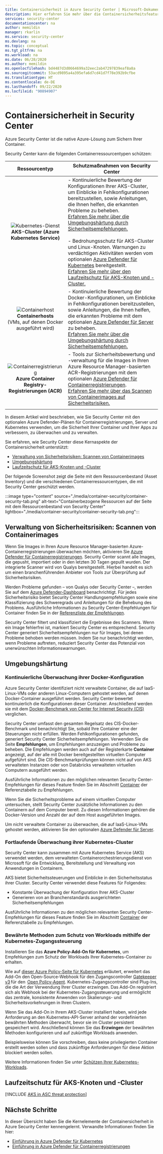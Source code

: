 ```yaml
---
title: Containersicherheit in Azure Security Center | Microsoft-Dokumentation
description: Hier erfahren Sie mehr über die Containersicherheitsfeatures von Security Center.
services: security-center
documentationcenter: na
author: memildin
manager: rkarlin
ms.service: security-center
ms.devlang: na
ms.topic: conceptual
ms.tgt_pltfrm: na
ms.workload: na
ms.date: 06/28/2020
ms.author: memildin
ms.openlocfilehash: bd4487d3d0664699a32eec2ab47297839eaf8a8a
ms.sourcegitcommit: 53acd9895a4a395efa6d7cd41d7f78e392b9cfbe
ms.translationtype: HT
ms.contentlocale: de-DE
ms.lasthandoff: 09/22/2020
ms.locfileid: "90894907"
---
```

# <a name="container-security-in-security-center"></a>Containersicherheit in Security Center

Azure Security Center ist die native Azure-Lösung zum Sichern Ihrer Container.

Security Center kann die folgenden Containerressourcentypen schützen:

| Ressourcentyp | Schutzmaßnahmen von Security Center |
|:--------------------:|-----------|
| ![Kubernetes-Dienst](./media/security-center-virtual-machine-recommendations/icon-kubernetes-service-rec.png)<br>**AKS-Cluster (Azure Kubernetes Service)** | - Kontinuierliche Bewertung der Konfigurationen Ihrer AKS-Cluster, um Einblicke in Fehlkonfigurationen bereitzustellen, sowie Anleitungen, die Ihnen helfen, die erkannten Probleme zu beheben.<br>[Erfahren Sie mehr über die Umgebungshärtung durch Sicherheitsempfehlungen.](#environment-hardening)<br><br>- Bedrohungsschutz für AKS-Cluster und Linux-Knoten. Warnungen zu verdächtigen Aktivitäten werden vom optionalen [Azure Defender für Kubernetes](defender-for-kubernetes-introduction.md) bereitgestellt.<br>[Erfahren Sie mehr über den Laufzeitschutz für AKS-Knoten und -Cluster.](#run-time-protection-for-aks-nodes-and-clusters)|
| ![Containerhost](./media/security-center-virtual-machine-recommendations/icon-container-host-rec.png)<br>**Containerhosts**<br>(VMs, auf denen Docker ausgeführt wird) | - Kontinuierliche Bewertung der Docker-Konfigurationen, um Einblicke in Fehlkonfigurationen bereitzustellen, sowie Anleitungen, die Ihnen helfen, die erkannten Probleme mit dem optionalen [Azure Defender für Server](defender-for-servers-introduction.md) zu beheben.<br>[Erfahren Sie mehr über die Umgebungshärtung durch Sicherheitsempfehlungen.](#environment-hardening)|
| ![Containerregistrierung](./media/security-center-virtual-machine-recommendations/icon-container-registry-rec.png)<br>**Azure Container Registry-Registrierungen (ACR)** | - Tools zur Sicherheitsbewertung und -verwaltung für die Images in Ihren Azure Resource Manager-basierten ACR-Registrierungen mit dem optionalen [Azure Defender für Containerregistrierungen](defender-for-container-registries-introduction.md).<br>[Erfahren Sie mehr über das Scannen von Containerimages auf Sicherheitsrisiken.](#vulnerability-management---scanning-container-images) |
|||

In diesem Artikel wird beschrieben, wie Sie Security Center mit den optionalen Azure Defender-Plänen für Containerregistrierungen, Server und Kubernetes verwenden, um die Sicherheit Ihrer Container und Ihrer Apps zu verbessern, zu überwachen und zu verwalten.

Sie erfahren, wie Security Center diese Kernaspekte der Containersicherheit unterstützt:

- [Verwaltung von Sicherheitsrisiken: Scannen von Containerimages](#vulnerability-management---scanning-container-images)
- [Umgebungshärtung](#environment-hardening)
- [Laufzeitschutz für AKS-Knoten und -Cluster](#run-time-protection-for-aks-nodes-and-clusters)

Der folgende Screenshot zeigt die Seite mit dem Ressourcenbestand (Asset Inventory) und die verschiedenen Containerressourcentypen, die mit Security Center geschützt werden.

:::image type="content" source="./media/container-security/container-security-tab.png" alt-text="Containerbezogene Ressourcen auf der Seite mit dem Ressourcenbestand von Security Center" lightbox="./media/container-security/container-security-tab.png":::

## <a name="vulnerability-management---scanning-container-images"></a>Verwaltung von Sicherheitsrisiken: Scannen von Containerimages

Wenn Sie Images in Ihren Azure Resource Manager-basierten Azure-Containerregistrierungen überwachen möchten, aktivieren Sie [Azure Defender für Containerregistrierungen](defender-for-container-registries-introduction.md). Security Center scannt alle Images, die gepusht, importiert oder in den letzten 30 Tagen gepullt wurden. Der integrierte Scanner wird von Qualys bereitgestellt. Hierbei handelt es sich um einen branchenführenden Anbieter von Tools zur Überprüfung auf Sicherheitsrisiken.

Werden Probleme gefunden – von Qualys oder Security Center –, werden Sie auf dem [Azure Defender-Dashboard](azure-defender-dashboard.md) benachrichtigt. Für jedes Sicherheitsrisiko bietet Security Center Handlungsempfehlungen sowie eine Klassifizierung des Schweregrads und Anleitungen für die Behebung des Problems. Ausführliche Informationen zu Security Center-Empfehlungen für Container finden Sie in der [Referenzliste der Empfehlungen](recommendations-reference.md#recs-containers).

Security Center filtert und klassifiziert die Ergebnisse des Scanners. Wenn ein Image fehlerfrei ist, markiert Security Center es entsprechend. Security Center generiert Sicherheitsempfehlungen nur für Images, bei denen Probleme behoben werden müssen. Indem Sie nur benachrichtigt werden, wenn Probleme auftreten, reduziert Security Center das Potenzial von unerwünschten Informationswarnungen.

## <a name="environment-hardening"></a>Umgebungshärtung

### <a name="continuous-monitoring-of-your-docker-configuration"></a>Kontinuierliche Überwachung ihrer Docker-Konfiguration

Azure Security Center identifiziert nicht verwaltete Container, die auf IaaS-Linux-VMs oder anderen Linux-Computern gehostet werden, auf denen Docker-Container ausgeführt werden. Security Center bewertet kontinuierlich die Konfigurationen dieser Container. Anschließend werden sie mit dem [Docker-Benchmark von Center for Internet Security (CIS)](https://www.cisecurity.org/benchmark/docker/) verglichen.

Security Center umfasst den gesamten Regelsatz des CIS-Docker-Benchmark und benachrichtigt Sie, sobald Ihre Container eine der Steuerungen nicht erfüllen. Werden Fehlkonfigurationen gefunden, generiert Security Center Sicherheitsempfehlungen. Verwenden Sie die Seite **Empfehlungen**, um Empfehlungen anzuzeigen und Probleme zu beheben. Die Empfehlungen werden auch auf der Registerkarte **Container** angezeigt, auf der alle mit Docker bereitgestellten virtuellen Computer aufgeführt sind. Die CIS-Benchmarkprüfungen können nicht auf von AKS verwalteten Instanzen oder von Databricks verwalteten virtuellen Computern ausgeführt werden.

Ausführliche Informationen zu den möglichen relevanten Security Center-Empfehlungen für dieses Feature finden Sie im Abschnitt [Container](recommendations-reference.md#recs-containers) der Referenztabelle zu Empfehlungen.

Wenn Sie die Sicherheitsprobleme auf einem virtuellen Computer untersuchen, stellt Security Center zusätzliche Informationen zu den Containern auf dem Computer bereit. Zu diesen Informationen gehören die Docker-Version und Anzahl der auf dem Host ausgeführten Images. 

Um nicht verwaltete Container zu überwachen, die auf IaaS-Linux-VMs gehostet werden, aktivieren Sie den optionalen [Azure Defender für Server](defender-for-servers-introduction.md).


### <a name="continuous-monitoring-of-your-kubernetes-clusters"></a>Fortlaufende Überwachung ihrer Kubernetes-Cluster
Security Center kann zusammen mit Azure Kubernetes Service (AKS) verwendet werden, dem verwalteten Containerorchestrierungsdienst von Microsoft für die Entwicklung, Bereitstellung und Verwaltung von Anwendungen in Containern.

AKS bietet Sicherheitssteuerungen und Einblicke in den Sicherheitsstatus ihrer Cluster. Security Center verwendet diese Features für Folgendes:
* Konstante Überwachung der Konfiguration Ihrer AKS-Cluster
* Generieren von an Branchenstandards ausgerichteten Sicherheitsempfehlungen

Ausführliche Informationen zu den möglichen relevanten Security Center-Empfehlungen für dieses Feature finden Sie im Abschnitt [Container](recommendations-reference.md#recs-containers) der Referenztabelle zu Empfehlungen.

###  <a name="workload-protection-best-practices-using-kubernetes-admission-control"></a>Bewährte Methoden zum Schutz von Workloads mithilfe der Kubernetes-Zugangssteuerung

Installieren Sie das **Azure Policy-Add-On für Kubernetes**, um Empfehlungen zum Schutz der Workloads Ihrer Kubernetes-Container zu erhalten.

Wie auf [dieser Azure Policy-Seite für Kubernetes](../governance/policy/concepts/policy-for-kubernetes.md) erläutert, erweitert das Add-On den Open-Source-Webhook für den Zugangscontroller [Gatekeeper v3](https://github.com/open-policy-agent/gatekeeper) für den  [Open Policy-Agent](https://www.openpolicyagent.org/). Kubernetes-Zugangscontroller sind Plug-Ins, die die Art der Verwendung Ihrer Cluster erzwingen. Das Add-On registriert sich als Webhook bei der Kubernetes-Zugangssteuerung und ermöglicht das zentrale, konsistente Anwenden von Skalierungs- und Sicherheitsvorkehrungen in Ihren Clustern. 

Wenn Sie das Add-On in Ihrem AKS-Cluster installiert haben, wird jede Anforderung an den Kubernetes-API-Server anhand der vordefinierten bewährten Methoden überwacht, bevor sie im Cluster persistent gespeichert wird. Anschließend können Sie das **Erzwingen** der bewährten Methoden konfigurieren und auf zukünftige Workloads anwenden. 

Beispielsweise können Sie vorschreiben, dass keine privilegierten Container erstellt werden sollen und dass zukünftige Anforderungen für diese Aktion blockiert werden sollen.

Weitere Informationen finden Sie unter [Schützen Ihrer Kubernetes-Workloads](kubernetes-workload-protections.md).


## <a name="run-time-protection-for-aks-nodes-and-clusters"></a>Laufzeitschutz für AKS-Knoten und -Cluster

[!INCLUDE [AKS in ASC threat protection](../../includes/security-center-azure-kubernetes-threat-protection.md)]



## <a name="next-steps"></a>Nächste Schritte

In dieser Übersicht haben Sie die Kernelemente der Containersicherheit in Azure Security Center kennengelernt. Verwandte Informationen finden Sie hier:

- [Einführung in Azure Defender für Kubernetes](defender-for-kubernetes-introduction.md)
- [Einführung in Azure Defender für Containerregistrierungen](defender-for-container-registries-introduction.md)